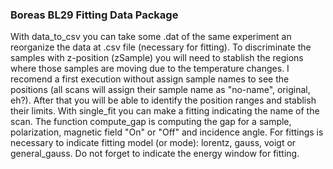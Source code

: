 ### Boreas BL29 Fitting Data Package
With data_to_csv you can take some .dat of the same experiment an reorganize the data at .csv file (necessary for fitting).
To discriminate the samples with z-position (zSample) you will need to stablish the regions where those samples are moving due to the temperature changes. I recomend a first execution without assign sample names to see the positions (all scans will assign their sample name as "no-name", original, eh?). After that you will be able to identify the position ranges and stablish their limits.
With single_fit you can make a fitting indicating the name of the scan.
The function compute_gap is computing the gap for a sample, polarization, magnetic field "On" or "Off" and incidence angle.
For fittings is necessary to indicate fitting model (or mode): lorentz, gauss, voigt or general_gauss.
Do not forget to indicate the energy window for fitting.
